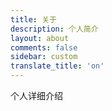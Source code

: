 ```yaml
---
title: 关于
description: 个人简介
layout: about
comments: false
sidebar: custom
translate_title: 'on'
---
```

个人详细介绍

